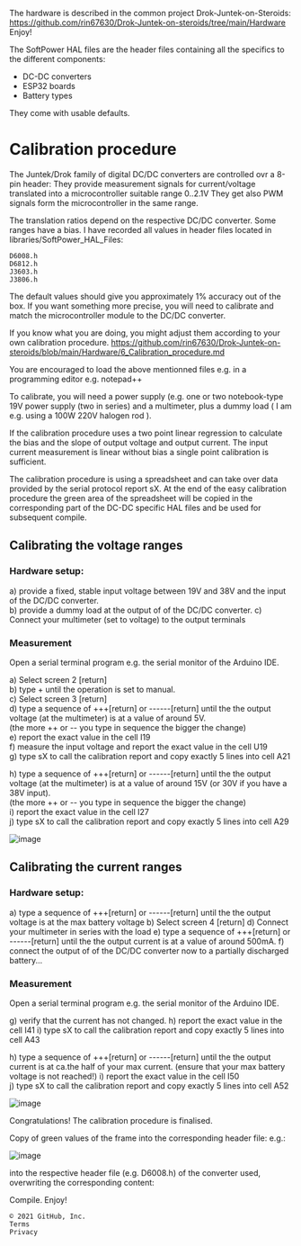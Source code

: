 The hardware is described in the common project Drok-Juntek-on-Steroids:  
https://github.com/rin67630/Drok-Juntek-on-steroids/tree/main/Hardware  
Enjoy!

The SoftPower HAL files are the header files containing all the specifics to the different components:
- DC-DC converters
- ESP32 boards
- Battery types

They come with usable defaults.

# Calibration procedure

The Juntek/Drok family of digital DC/DC converters are controlled ovr a 8-pin header: They provide measurement signals for current/voltage translated into a microcontroller suitable range 0..2.1V They get also PWM signals form the microcontroller in the same range.

The translation ratios depend on the respective DC/DC converter. Some ranges have a bias. I have recorded all values in header files located in libraries/SoftPower_HAL_Files:

    D6008.h
    D6812.h
    J3603.h
    J3806.h


The default values should give you approximately 1% accuracy out of the box. If you want something more precise, you will need to calibrate and match the microcontroller module to the DC/DC converter.

If you know what you are doing, you might adjust them according to your own calibration procedure.
https://github.com/rin67630/Drok-Juntek-on-steroids/blob/main/Hardware/6_Calibration_procedure.md

You are encouraged to load the above mentionned files e.g. in a programming editor e.g. notepad++

To calibrate, you will need a power supply (e.g. one or two notebook-type 19V power supply (two in series) and a multimeter, plus a dummy load 
( I am e.g. using a 100W 220V halogen rod ).

If the calibration procedure uses a two point linear regression to calculate the bias and the slope of output voltage and output current.
The input current measurement is linear without bias a single point calibration is sufficient.  

The calibration procedure is using a spreadsheet and can take over data provided by the  serial protocol report sX. At the end of the easy calibration procedure the green area of the spreadsheet will be copied in the corresponding part of the DC-DC specific HAL files and be used for subsequent compile.


## Calibrating the voltage ranges

### Hardware setup:

a) provide a fixed, stable input voltage between 19V and 38V and the input of the DC/DC converter.  
b) provide a dummy load at the output of of the DC/DC converter. 
c) Connect your multimeter (set to voltage) to the output terminals 

### Measurement

Open a serial terminal program e.g. the serial monitor of the Arduino IDE.

a) Select screen 2 [return]  
b) type + until the operation is set to manual.  
c) Select screen 3 [return]   
d) type a sequence of +++[return] or ------[return] until the the output voltage (at the multimeter) is at a value of around 5V.  
   (the more ++ or -- you type in sequence the bigger the change)  
e) report the exact value in the cell I19  
f) measure the input voltage and report the exact value in the cell U19  
g) type sX to call the calibration report and copy exactly 5 lines into cell A21  

h) type a sequence of +++[return] or ------[return] until the the output voltage (at the multimeter) is at a value of around 15V (or 30V if you have a 38V input).  
   (the more ++ or -- you type in sequence the bigger the change)  
i) report the exact value in the cell I27  
j) type sX to call the calibration report and copy exactly 5 lines into cell A29

![image](https://user-images.githubusercontent.com/14197155/128615393-7502a99e-bca2-46c8-840c-485d5b783271.png)

## Calibrating the current ranges

### Hardware setup:

a) type a sequence of +++[return] or ------[return] until the the output voltage is at the max battery voltage
b) Select screen 4 [return]
d) Connect your multimeter in series with the load
e) type a sequence of +++[return] or ------[return] until the the output current is at a value of around 500mA.
f) connect the output of of the DC/DC converter now to a partially discharged battery...

### Measurement

Open a serial terminal program e.g. the serial monitor of the Arduino IDE.

g) verify that the current has not changed.
h) report the exact value in the cell I41 
i) type sX to call the calibration report and copy exactly 5 lines into cell A43  

h) type a sequence of +++[return] or ------[return] until the the output current is at ca.the half of your max current.
   (ensure that your max battery voltage is not reached!)
i) report the exact value in the cell I50  
j) type sX to call the calibration report and copy exactly 5 lines into cell A52

![image](https://user-images.githubusercontent.com/14197155/128615697-1445e917-628e-4982-bf61-0d85fb630738.png)


Congratulations! The calibration procedure is finalised.

Copy of green values of the frame into the corresponding header file: e.g.:

![image](https://user-images.githubusercontent.com/14197155/128615708-8ed57022-b02e-4d9b-a5a9-62a19c75e4f2.png)

into the respective header file (e.g. D6008.h) of the converter used, overwriting the corresponding content:

Compile. Enjoy!

    © 2021 GitHub, Inc.
    Terms
    Privacy
